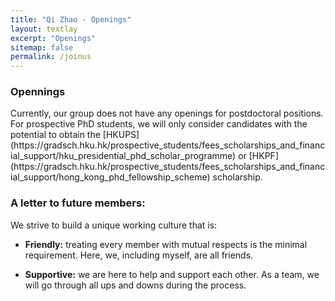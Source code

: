 ```yaml
---
title: "Qi Zhao - Openings"
layout: textlay
excerpt: "Openings"
sitemap: false
permalink: /joinus
---
```

<!-- ## Future Members -->
### Opennings
<div class="largefont">
<!-- We have multiple opennings for new Ph.D. students, Master students and undergraduate students to join our Group.  -->
<!-- Feel free to send [[me]](./team) an email for subsequent discussions.  -->
<!-- * We have several opennings for **PhD** students (**2023** or **2024**). If you are interested in quantum computing, quantum simulation, and quantum information, feel free to send [[me]](./team) an email with your CV for subsequent discussions. -->
Currently, our group does not have any openings for postdoctoral positions. For prospective PhD students, we will only consider candidates with the potential to obtain the [HKUPS](https://gradsch.hku.hk/prospective_students/fees_scholarships_and_financial_support/hku_presidential_phd_scholar_programme) or [HKPF](https://gradsch.hku.hk/prospective_students/fees_scholarships_and_financial_support/hong_kong_phd_fellowship_scheme) scholarship.
</div>

<!-- ### Opennings -->
<!-- <div class="largefont"> -->
<!-- * We have opennings for **postdoctorial** researchers working on quantum **machine learning**. The candidates will recevie competitive salary and will be supervised by me and Professor Dong Xu (an expert on classical machine learning). Feel free to send [[me]](./team) an email with your CV for subsequent discussions.  -->


### A letter to future members: 

<div class="largefont">
We strive to build a unique working culture that is: 

* **Friendly:** treating every member with mutual respects is the minimal requirement. Here, we, including myself, are all friends. 

* **Supportive:** we are here to help and support each other. As a team, we will go through all ups and downs during the process.
 
</div>


<br />
